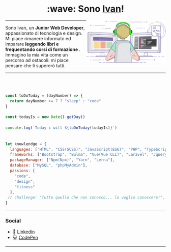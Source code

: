 <h1 align="center"> :wave: Sono <a href="https://ivandf.dev" target="_blank">Ivan</a>! </h1>
<img align='right' src="gif.gif" width="250">

---

<p>
Sono Ivan, un <strong>Junior Web Developer</strong>, appassionato di tecnologia e design. 
Mi piace rimanere informato ed imparare <strong> leggendo libri e frequentando corsi di formazione </strong>.
Immagino la mia vita come un percorso ad ostacoli: mi piace pensare che li supererò tutti.
</p>

---

<br />

```javascript

const toDoToday = (dayNumber) => {
  return dayNumber >= 7 ? "sleep" : "code"
}

const todayIs = new Date().getDay()

console.log(`Today i will ${toDoToday(todayIs)}`)


let knowlendge = {
  languages: ["HTML", "CSS(SCSS)", "JavaScript(ES6)", "PHP", "TypeScript"],
  frameworks: ["Bootstrap", "Bulma", "Vue(Vue CLI)", "Laravel", "Jquery", "React(Redux)", "Angular(studying)"],
  packageManager: ["Npm(Npx)", "Yarn", "Lerna"],
  database: ["MySQL", "phpMyAdmin"],
  passions: [
    "code",
    "design",
    "fitness"
  ],
 // challenge: "Tutto quello che non conosco... lo voglio conoscere!",
}
```

---

### Social

- :office: [Linkedin](https://www.linkedin.com/in/ivandf)
- :computer: [CodePen](https://codepen.io/Ivan_DF)

---
